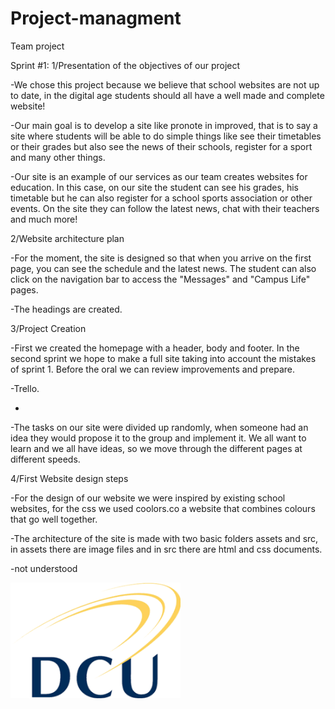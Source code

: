 # Project-managment
Team project

Sprint #1:
1/Presentation of the objectives of our project  

-We chose this project because we believe that school websites are not up to date, in the digital age students should all have a well made and complete website!

-Our main goal is to develop a site like pronote in improved, that is to say a site where students will be able to do simple things like see their timetables or their grades but also see the news of their schools, register for a sport and many other things.

-Our site is an example of our services as our team creates websites for education.
In this case, on our site the student can see his grades, his timetable but he can also register for a school sports association or other events.
On the site they can follow the latest news, chat with their teachers and much more!

2/Website architecture plan

-For the moment, the site is designed so that when you arrive on the first page, you can see the schedule and the latest news.
The student can also click on the navigation bar to access the "Messages" and "Campus Life" pages.

-The headings are created.

3/Project Creation

-First we created the homepage with a header, body and footer.
In the second sprint we hope to make a full site taking into account the mistakes of sprint 1. Before the oral we can review improvements and prepare.

-Trello.

-

-The tasks on our site were divided up randomly, when someone had an idea they would propose it to the group and implement it.
We all want to learn and we all have ideas, so we move through the different pages at different speeds.

4/First Website design steps

-For the design of our website we were inspired by existing school websites, for the css we used coolors.co a website that combines colours that go well together.

-The architecture of the site is made with two basic folders assets and src, in assets there are image files and in src there are html and css documents.

-not understood 


![Cover](DCU.png)
